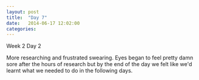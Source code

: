 ```yaml
---
layout: post
title:  "Day 7"
date:   2014-06-17 12:02:00
categories:
---
```


Week 2 Day 2 

More researching and frustrated swearing. Eyes began to feel pretty damn sore after the hours of research but by the end of the day we felt like we'd learnt what we needed to do in the following days.
